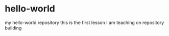 # hello-world
my hello-world repository
this is the first lesson I am teaching on repository building
